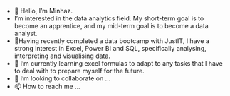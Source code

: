 - 👋 Hello, I’m Minhaz.
-  I’m interested in the data analytics field. My short-term goal is to become an apprentice, and my mid-term goal is to become a data analyst.
- 🥇Having recently completed a data bootcamp with JustIT, I have a strong interest in Excel, Power BI and SQL, specifically analysing, interpreting and visualising data.
- 🌱 I’m currently learning excel formulas to adapt to any tasks that I have to deal with to prepare myself for the future.
- 💞️ I’m looking to collaborate on ...
- 📫 How to reach me ...

<!---
Minhaz000555/Minhaz000555 is a ✨ special ✨ repository because its `README.md` (this file) appears on your GitHub profile.
You can click the Preview link to take a look at your changes.
--->
